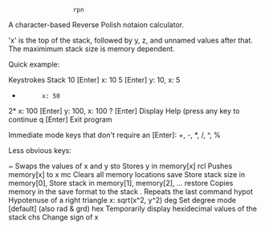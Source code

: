                       rpn
A character-based Reverse Polish notaion calculator.

'x' is the top of the stack, followed by y, z, and unnamed values after that.
The maximimum stack size is memory dependent.

Quick example:

  Keystrokes  Stack
  10 [Enter]  x: 10
  5  [Enter]  y: 10,  x: 5  
  *           x: 50
  2*          x: 100
  [Enter]     y: 100, x: 100
  ? [Enter]   Display Help (press any key to continue
  q [Enter]   Exit program

Immediate mode keys that don't require an [Enter]:
  +, -, *, /, ^, %

Less obvious keys:

~       Swaps the values of x and y
sto     Stores y in memory[x]
rcl     Pushes memory[x] to x
mc      Clears all memory locations
save    Store stack size in memory[0], Store stack in memory[1], memory[2], ...
restore Copies memory in the save format to the stack
.       Repeats the last command
hypot   Hypotenuse of a right triangle x: sqrt(x^2, y^2)
deg     Set degree mode [default] (also rad & grd)
hex     Temporarily display hexidecimal values of the stack
chs     Change sign of x
